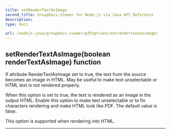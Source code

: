 ```yaml
---
title: setRenderTextAsImage
second_title: GroupDocs.Viewer for Node.js via Java API Reference
description: 
type: docs

url: /nodejs-java/groupdocs.viewer/pdfoptions/setrendertextasimage/
---
```


## setRenderTextAsImage(boolean renderTextAsImage)  function
If attribute RenderTextAsImage set to true, the text from the source becomes an image in HTML.
 May be useful to make text unselectable
 or HTML text is not rendered properly.
 
 When this option is set to true, the text is rendered as an image in the output HTML.
 Enable this option to make text unselectable or to fix characters rendering and make HTML look like PDF.
 The default value is false.
 
 This option is supported when rendering into HTML.


---


